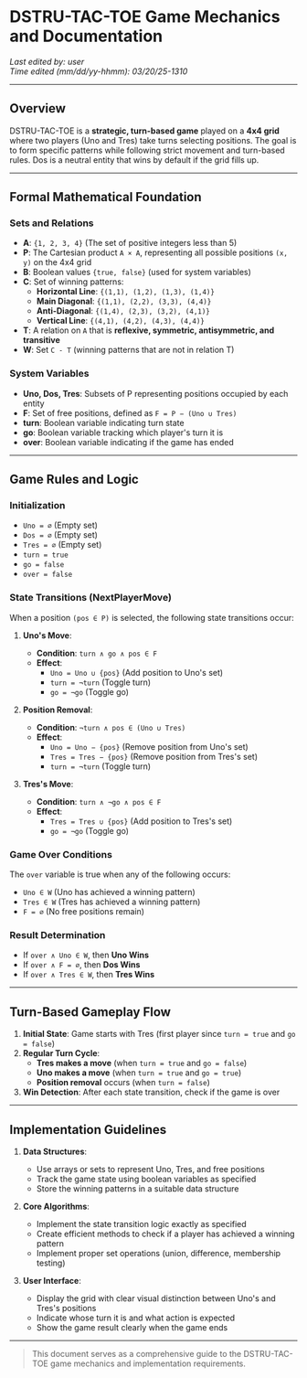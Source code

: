 # DSTRU-TAC-TOE Game Mechanics and Documentation
*Last edited by: user*  
*Time edited (mm/dd/yy-hhmm): 03/20/25-1310*

---

## **Overview**
DSTRU-TAC-TOE is a **strategic, turn-based game** played on a **4x4 grid** where two players (Uno and Tres) take turns selecting positions. The goal is to form specific patterns while following strict movement and turn-based rules. Dos is a neutral entity that wins by default if the grid fills up.

---

## **Formal Mathematical Foundation**

### **Sets and Relations**
- **A**: `{1, 2, 3, 4}` (The set of positive integers less than 5)
- **P**: The Cartesian product `A × A`, representing all possible positions `(x, y)` on the 4x4 grid
- **B**: Boolean values `{true, false}` (used for system variables)
- **C**: Set of winning patterns:
  - **Horizontal Line**: `{(1,1), (1,2), (1,3), (1,4)}`
  - **Main Diagonal**: `{(1,1), (2,2), (3,3), (4,4)}`
  - **Anti-Diagonal**: `{(1,4), (2,3), (3,2), (4,1)}`
  - **Vertical Line**: `{(4,1), (4,2), (4,3), (4,4)}`
- **T**: A relation on `A` that is **reflexive, symmetric, antisymmetric, and transitive**
- **W**: Set `C - T` (winning patterns that are not in relation T)

### **System Variables**
- **Uno, Dos, Tres**: Subsets of P representing positions occupied by each entity
- **F**: Set of free positions, defined as `F = P − (Uno ∪ Tres)`
- **turn**: Boolean variable indicating turn state
- **go**: Boolean variable tracking which player's turn it is
- **over**: Boolean variable indicating if the game has ended

---

## **Game Rules and Logic**

### **Initialization**
- `Uno = ∅` (Empty set)
- `Dos = ∅` (Empty set)
- `Tres = ∅` (Empty set)
- `turn = true`
- `go = false`
- `over = false`

### **State Transitions (NextPlayerMove)**

When a position `(pos ∈ P)` is selected, the following state transitions occur:

1. **Uno's Move**:
   - **Condition**: `turn ∧ go ∧ pos ∈ F`
   - **Effect**:
     - `Uno = Uno ∪ {pos}` (Add position to Uno's set)
     - `turn = ¬turn` (Toggle turn)
     - `go = ¬go` (Toggle go)

2. **Position Removal**:
   - **Condition**: `¬turn ∧ pos ∈ (Uno ∪ Tres)`
   - **Effect**:
     - `Uno = Uno − {pos}` (Remove position from Uno's set)
     - `Tres = Tres − {pos}` (Remove position from Tres's set)
     - `turn = ¬turn` (Toggle turn)

3. **Tres's Move**:
   - **Condition**: `turn ∧ ¬go ∧ pos ∈ F`
   - **Effect**:
     - `Tres = Tres ∪ {pos}` (Add position to Tres's set)
     - `go = ¬go` (Toggle go)

### **Game Over Conditions**

The `over` variable is true when any of the following occurs:
- `Uno ∈ W` (Uno has achieved a winning pattern)
- `Tres ∈ W` (Tres has achieved a winning pattern)
- `F = ∅` (No free positions remain)

### **Result Determination**
- If `over ∧ Uno ∈ W`, then **Uno Wins**
- If `over ∧ F = ∅`, then **Dos Wins**
- If `over ∧ Tres ∈ W`, then **Tres Wins**

---

## **Turn-Based Gameplay Flow**

1. **Initial State**: Game starts with Tres (first player since `turn = true` and `go = false`)
2. **Regular Turn Cycle**:
   - **Tres makes a move** (when `turn = true` and `go = false`)
   - **Uno makes a move** (when `turn = true` and `go = true`)
   - **Position removal** occurs (when `turn = false`)
3. **Win Detection**: After each state transition, check if the game is over

---

## **Implementation Guidelines**

1. **Data Structures**:
   - Use arrays or sets to represent Uno, Tres, and free positions
   - Track the game state using boolean variables as specified
   - Store the winning patterns in a suitable data structure

2. **Core Algorithms**:
   - Implement the state transition logic exactly as specified
   - Create efficient methods to check if a player has achieved a winning pattern
   - Implement proper set operations (union, difference, membership testing)

3. **User Interface**:
   - Display the grid with clear visual distinction between Uno's and Tres's positions
   - Indicate whose turn it is and what action is expected
   - Show the game result clearly when the game ends

---

> This document serves as a comprehensive guide to the DSTRU-TAC-TOE game mechanics and implementation requirements.

